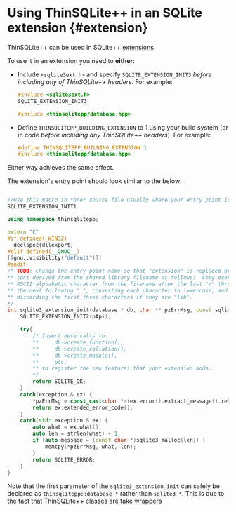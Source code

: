 # Using ThinSQLite++ in an SQLite extension {#extension}


ThinSQLite++ can be used in SQLite++ [extensions](https://www.sqlite.org/loadext.html). 

To use it in an extension you need to **either**:

* Include `<sqlite3ext.h>` and specify `SQLITE_EXTENSION_INIT3` *before including any of ThinSQLite++ headers*.
  For example:
  ```cpp
  #include <sqlite3ext.h>
  SQLITE_EXTENSION_INIT3

  #include <thinsqlitepp/database.hpp>
  ``` 

* Define `THINSQLITEPP_BUILDING_EXTENSION` to 1 using your build system (or in code _before including
  any ThinSQLite++ headers_). For example:
  ```cpp
  #define THINSQLITEPP_BUILDING_EXTENSION 1
  #include <thinsqlitepp/database.hpp>
  ```

Either way achieves the same effect.

The extension's entry point should look similar to the below:

```cpp

//Use this macro in *one* source file usually where your entry point is
SQLITE_EXTENSION_INIT1

using namespace thinsqlitepp;

extern "C"
#if defined(_WIN32)
__declspec(dllexport)
#elif defined(__GNUC__)
[[gnu::visibility("default")]]
#endif
/* TODO: Change the entry point name so that "extension" is replaced by
** text derived from the shared library filename as follows:  Copy every
** ASCII alphabetic character from the filename after the last "/" through
** the next following ".", converting each character to lowercase, and
** discarding the first three characters if they are "lib".
*/
int sqlite3_extension_init(database * db, char ** pzErrMsg, const sqlite3_api_routines * pApi){
    SQLITE_EXTENSION_INIT2(pApi);

    try{
        /* Insert here calls to
        **     db->create_function(),
        **     db->create_collation(),
        **     db->create_module(), 
        **     etc.
        ** to register the new features that your extension adds.
        */
        return SQLITE_OK;
    }
    catch(exception & ex) {
        *pzErrMsg = const_cast<char *>(ex.error().extract_message().release());
        return ex.extended_error_code();
    }
    catch(std::exception & ex) {
        auto what = ex.what();
        auto len = strlen(what) + 1;
        if (auto message = (const char *)sqlite3_malloc(len)) {
            memcpy(*pzErrMsg, what, len);
        }
        return SQLITE_ERROR;
    }
}

```

Note that the first parameter of the `sqlite3_extension_init` can safely be declared as
`thinsqlitepp::database *` rather than `sqlite3 *`. This is due to the fact that ThinSQLite++
classes are [fake wrappers](https://github.com/gershnik/thinsqlitepp#fake-classes)

